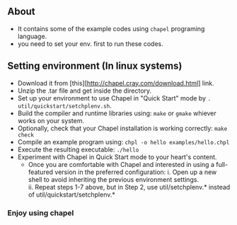 ## About ## 
- It contains some of the example codes using `chapel` programing language.  
- you need to set your env. first to run these codes.  

## Setting environment (In linux systems) ##  
- Download it from [this][http://chapel.cray.com/download.html] link.  
- Unzip the .tar file and get inside the directory.  
- Set up your environment to use Chapel in "Quick Start" mode by `. util/quickstart/setchplenv.sh`.  
- Build the compiler and runtime libraries using:  `make` or `gmake` whiever works on your system.  
- Optionally, check that your Chapel installation is working correctly: `make check`  
- Compile an example program using: `chpl -o hello examples/hello.chpl`  
- Execute the resulting executable: `./hello`  
- Experiment with Chapel in Quick Start mode to your heart's content.
     * Once you are comfortable with Chapel and interested in using a full-featured version in the preferred configuration:
     	i. Open up a new shell to avoid inheriting the previous environment settings.  
     	ii. Repeat steps 1-7 above, but in Step 2, use util/setchplenv.* instead of util/quickstart/setchplenv.*  

 ### Enjoy using chapel ###

